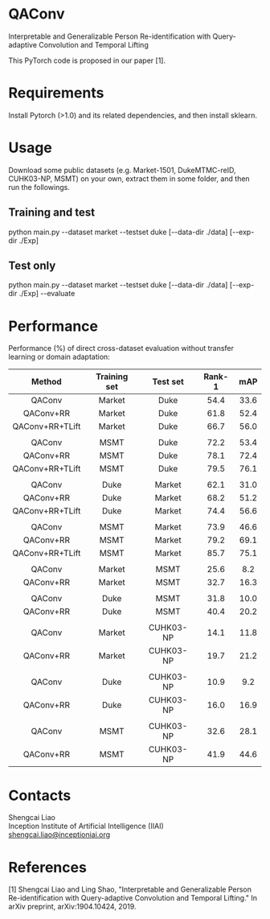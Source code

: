 # QAConv
Interpretable and Generalizable Person Re-identification with Query-adaptive Convolution and Temporal Lifting

This PyTorch code is proposed in our paper [1]. 

# Requirements
Install Pytorch (>1.0) and its related dependencies, and then install sklearn.

# Usage
Download some public datasets (e.g. Market-1501, DukeMTMC-reID, CUHK03-NP, MSMT) on your own, extract them in some 
folder, and then run the followings.

## Training and test
python main.py --dataset market --testset duke [--data-dir ./data] [--exp-dir ./Exp]

## Test only
python main.py --dataset market --testset duke [--data-dir ./data] [--exp-dir ./Exp] --evaluate

# Performance

Performance (%) of direct cross-dataset evaluation without transfer learning or domain adaptation:

| Method | Training set | Test set | Rank-1 | mAP  |
| :----: | :----------: | :------: | :----: | :---: |
| QAConv |     Market   |   Duke   |  54.4  | 33.6 |
| QAConv+RR |     Market   |   Duke   |  61.8  | 52.4 |
| QAConv+RR+TLift |     Market   |   Duke   |  66.7  | 56.0 |
|  |
| QAConv |     MSMT   |   Duke   |  72.2  | 53.4 |
| QAConv+RR |     MSMT   |   Duke   |  78.1  | 72.4 |
| QAConv+RR+TLift |     MSMT   |   Duke   |  79.5  | 76.1 |
|  |
| QAConv |     Duke   |  Market | 62.1 | 31.0 |
| QAConv+RR |     Duke   |  Market | 68.2 | 51.2 |
| QAConv+RR+TLift |     Duke   |  Market | 74.4 | 56.6 |
|  |
| QAConv |     MSMT   |   Market   |  73.9  | 46.6 |
| QAConv+RR |     MSMT   |   Market   |  79.2  | 69.1 |
| QAConv+RR+TLift |     MSMT   |   Market   |  85.7  | 75.1 |
| |
| QAConv |     Market   |   MSMT   |  25.6  | 8.2 |
| QAConv+RR |     Market   |   MSMT   |  32.7  | 16.3 |
| |
| QAConv |     Duke   |   MSMT   |  31.8  | 10.0 |
| QAConv+RR |     Duke   |   MSMT   |  40.4  | 20.2 |
| |
| QAConv |     Market   |   CUHK03-NP   | 14.1 | 11.8 |
| QAConv+RR |     Market   |   CUHK03-NP   | 19.7 | 21.2 |
| |
| QAConv |     Duke   |   CUHK03-NP   | 10.9 | 9.2 |
| QAConv+RR |     Duke   |   CUHK03-NP   | 16.0 | 16.9 |
| |
| QAConv |     MSMT   |   CUHK03-NP   | 32.6 | 28.1 |
| QAConv+RR |     MSMT   |   CUHK03-NP   | 41.9 | 44.6 |

# Contacts

Shengcai Liao  
Inception Institute of Artificial Intelligence (IIAI)  
shengcai.liao@inceptioniai.org

# References
[1] Shengcai Liao and Ling Shao, "Interpretable and Generalizable Person Re-identification with Query-adaptive 
Convolution and Temporal Lifting." In arXiv preprint, arXiv:1904.10424, 2019.
